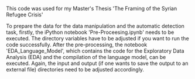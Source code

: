 This code was used for my Master's Thesis 'The Framing of the Syrian Refugee Crisis'

To prepare the data for the data manipulation and the automatic detection task, firstly, the iPython notebook 'Pre-Proceesing.ipynb' needs to be executed. The directory variables have to be adjusted if you want to run the code successfully. After the pre-processing, the notebook 'EDA_Language_Model', which contains the code for the Exploratory Data Analysis (EDA) and the compilation of the language model, can be executed. Again, the input and output (if one wants to save the output to an external file) directories need to be adjusted accordingly. 
